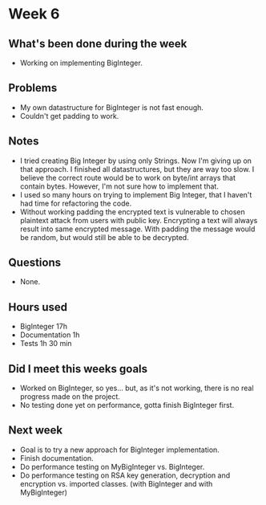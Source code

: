 # Week 6

## What's been done during the week

- Working on implementing BigInteger.

## Problems

- My own datastructure for BigInteger is not fast enough.
- Couldn't get padding to work.

## Notes

- I tried creating Big Integer by using only Strings. Now I'm giving up on that approach. I finished all datastructures, but they are way too slow. I believe the correct route would be to work on byte/int arrays that contain bytes. However, I'm not sure how to implement that.
- I used so many hours on trying to implement Big Integer, that I haven't had time for refactoring the code.
- Without working padding the encrypted text is vulnerable to chosen plaintext attack from users with public key. Encrypting a text will always result into same encrypted message. With padding the message would be random, but would still be able to be decrypted.

## Questions

- None.

## Hours used

- BigInteger 17h
- Documentation 1h
- Tests 1h 30 min

## Did I meet this weeks goals

- Worked on BigInteger, so yes... but, as it's not working, there is no real progress made on the project.
- No testing done yet on performance, gotta finish BigInteger first.

## Next week

- Goal is to try a new approach for BigInteger implementation.
- Finish documentation.
- Do performance testing on MyBigInteger vs. BigInteger.
- Do performance testing on RSA key generation, decryption and encryption vs. imported classes. (with BigInteger and with MyBigInteger)
